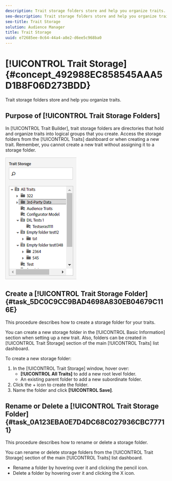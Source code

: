```yaml
---
description: Trait storage folders store and help you organize traits.
seo-description: Trait storage folders store and help you organize traits.
seo-title: Trait Storage
solution: Audience Manager
title: Trait Storage
uuid: e72685ee-0c64-44a4-a8e2-d6ee5c968ba0
---
```


# [!UICONTROL Trait Storage] {#concept_492988EC858545AAA5D1B8F06D273BDD}

Trait storage folders store and help you organize traits.

<!-- c_tb_storage.xml -->

## Purpose of [!UICONTROL Trait Storage Folders]

In [!UICONTROL Trait Builder], trait storage folders are directories that hold and organize traits into logical groups that you create. Access the storage folders from the [!UICONTROL Traits] dashboard or when creating a new trait. Remember, you cannot create a new trait without assigning it to a storage folder.

![](assets/tb_storage.png)

## Create a [!UICONTROL Trait Storage Folder] {#task_5DC0C9CC9BAD4698A830EB04679C116E}

This procedure describes how to create a storage folder for your traits.

<!-- t_tb_create_storage.xml -->

You can create a new storage folder in the [!UICONTROL Basic Information] section when setting up a new trait. Also, folders can be created in [!UICONTROL Trait Storage] section of the main [!UICONTROL Traits] list dashboard.

To create a new storage folder:

1. In the [!UICONTROL Trait Storage] window, hover over:
    * **[!UICONTROL All Traits]** to add a new root level folder.
    * An existing parent folder to add a new subordinate folder.
1. Click the + icon to create the folder.
1. Name the folder and click **[!UICONTROL Save]**.

## Rename or Delete a [!UICONTROL Trait Storage Folder] {#task_0A123EBA0E7D4DC68C027936CBC77711}

This procedure describes how to rename or delete a storage folder.

<!-- t_tb_rename_delete_storage.xml -->

You can rename or delete storage folders from the [!UICONTROL Trait Storage] section of the main [!UICONTROL Traits] list dashboard.

* Rename a folder by hovering over it and clicking the pencil icon.
* Delete a folder by hovering over it and clicking the X icon.